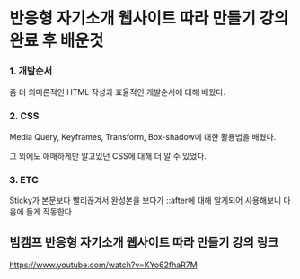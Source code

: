 # 반응형 자기소개 웹사이트 따라 만들기 강의 완료 후 배운것
### 1. 개발순서
좀 더 의미론적인 HTML 작성과 효율적인 개발순서에 대해 배웠다.

### 2. CSS
Media Query, Keyframes, Transform, Box-shadow에 대한 활용법을 배웠다.

그 외에도 애매하게만 알고있던 CSS에 대해 더 알 수 있었다.

### 3. ETC
Sticky가 본문보다 빨리끊겨서 완성본을 보다가 ::after에 대해 알게되어 사용해보니 마음에 들게 작동한다

## 빔캠프 반응형 자기소개 웹사이트 따라 만들기 강의 링크
<https://www.youtube.com/watch?v=KYo62fhaR7M>
